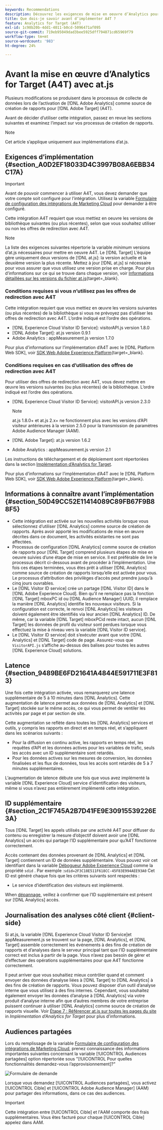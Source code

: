 ```yaml
---
keywords: Recommendations
description: Découvrez les exigences de mise en oeuvre d’Analytics pour [!DNL Target] (A4T) et les éléments à prendre en compte avant de mettre en oeuvre cette intégration.
title: Que dois-je savoir avant d’implémenter A4T ?
feature: Analytics for Target (A4T)
exl-id: 1c98b20b-4dd1-4011-b0cd-5096471af095
source-git-commit: 719eb95049dad3bee5925dff794871cd65969f79
workflow-type: tm+mt
source-wordcount: '983'
ht-degree: 24%

---
```


# Avant la mise en œuvre dʼAnalytics for Target (A4T) avec at.js

Plusieurs modifications se produisent dans le processus de collecte de données lors de l’activation de [!DNL Adobe Analytics] comme source de création de rapports pour [!DNL Adobe Target] (A4T).

Avant de décider d’utiliser cette intégration, passez en revue les sections suivantes et examinez l’impact sur vos processus de création de rapports.

>[!NOTE]
>
>Cet article s’applique uniquement aux implémentations d’at.js.

## Exigences d’implémentation {#section_A0D2EF18033D4C3997B08A6EBB34C17A}

>[!IMPORTANT]
>
>Avant de pouvoir commencer à utiliser A4T, vous devez demander que votre compte soit configuré pour l’intégration. Utilisez la variable [Formulaire de configuration des intégrations de Marketing Cloud](https://www.adobe.com/go/audiences) pour demander à être configuré.

Cette intégration A4T requiert que vous mettiez en oeuvre les versions de bibliothèque suivantes (ou plus récentes), selon que vous souhaitez utiliser ou non les offres de redirection avec A4T.

>[!NOTE]
>
>La liste des exigences suivantes répertorie la variable *minimum* versions d’at.js nécessaires pour mettre en oeuvre A4T. Le [!DNL Target] L’équipe gère uniquement deux versions de [!DNL at.js]: la version actuelle et la deuxième version la plus récente. Mettez à jour [!DNL at.js] si nécessaire pour vous assurer que vous utilisez une version prise en charge. Pour plus d’informations sur ce qui se trouve dans chaque version, voir [Informations détaillées sur les versions du fichier at.js](https://developer.adobe.com/target/implement/client-side/atjs/target-atjs-versions/){target=_blank}.

### Conditions requises si vous *n*’utilisez pas les offres de redirection avec A4T

Cette intégration requiert que vous mettiez en œuvre les versions suivantes (ou plus récentes) de la bibliothèque si vous ne prévoyez pas d’utiliser les offres de redirection avec A4T. L’ordre indiqué est l’ordre des opérations.

* [!DNL Experience Cloud Visitor ID Service]: visitorAPI.js version 1.8.0
* [!DNL Adobe Target]: at.js version 0.9.1
* Adobe Analytics : appMeasurement.js version 1.7.0

Pour plus d’informations sur l’implémentation d’A4T avec le [!DNL Platform Web SDK], voir [SDK Web Adobe Experience Platform](https://developer.adobe.com/target/implement/client-side/aep-web-sdk/){target=_blank}.

### Conditions requises en cas d’utilisation des offres de redirection avec A4T

Pour utiliser des offres de redirection avec A4T, vous devez mettre en œuvre les versions suivantes (ou plus récentes) de la bibliothèque. L’ordre indiqué est l’ordre des opérations.

* [!DNL Experience Cloud Visitor ID Service]: visitorAPI.js version 2.3.0

   >[!NOTE]
   >
   >at.js 1.8.0+ et at.js 2.x+ ne fonctionnent plus avec les versions d’API visiteur antérieures à la version 2.5.0 pour la transmission de paramètres Adobe Audience Manager (AAM).

* [!DNL Adobe Target]: at.js version 1.6.2

* Adobe Analytics : appMeasurement.js version 2.1

Les instructions de téléchargement et de déploiement sont répertoriées dans la section [Implémentation d’Analytics for Target](/help/main/c-integrating-target-with-mac/a4t/a4timplementation.md).

Pour plus d’informations sur l’implémentation d’A4T avec le [!DNL Platform Web SDK], voir [SDK Web Adobe Experience Platform](https://developer.adobe.com/target/implement/client-side/aep-web-sdk/){target=_blank}.

## Informations à connaître avant l’implémentation {#section_50D49CC52E11414089C89FB67F9B88F5}

* Cette intégration est activée sur les nouvelles activités lorsque vous sélectionnez d’utiliser [!DNL Analytics] comme source de création de rapports. Après avoir apporté les modifications de mise en œuvre décrites dans ce document, les activités existantes ne sont pas affectées.
* Processus de configuration [!DNL Analytics] comme source de création de rapports pour [!DNL Target] comprend plusieurs étapes de mise en oeuvre suivies d’une étape de mise en service. Il est préférable de lire le processus décrit ci-dessous avant de procéder à l’implémentation. Une fois ces étapes terminées, vous êtes prêt à utiliser [!DNL Analytics] comme source de création de rapports lorsqu’elle est activée pour vous. Le processus d’attribution des privilèges d’accès peut prendre jusqu’à cinq jours ouvrables.
* Le [!DNL Visitor ID service] crée un partage [!DNL Visitor ID] dans le [!DNL Adobe Experience Cloud]. Bien qu’il ne remplace pas la fonction [!DNL Target] mboxPC id ou [!DNL Audience Manager] UUID, il remplace la manière [!DNL Analytics] identifie les nouveaux visiteurs. Si la configuration est correcte, le renvoi [!DNL Analytics] les visiteurs doivent également être identifiés via leur ancien [!DNL Analytics] ID. De même, car la variable [!DNL Target] mboxPCid reste intact, aucun [!DNL Target] les données de profil du visiteur sont perdues lorsque vous effectuez la mise à niveau vers la variable [!DNL Visitor ID service].
* Le [!DNL Visitor ID service] doit s’exécuter avant que votre [!DNL Analytics] et [!DNL Target] code de page. Assurez-vous que `VisitorAPI.js` s’affiche au-dessus des balises pour toutes les autres [!DNL Experience Cloud] solutions.

## Latence {#section_9489BE6FD21641A4844E591711E3F813}

Une fois cette intégration activée, vous remarquerez une latence supplémentaire de 5 à 10 minutes dans [!DNL Analytics]. Cette augmentation de latence permet aux données de [!DNL Analytics] et [!DNL Target] stockée sur le même accès, ce qui vous permet de ventiler les activités par page et par section de site.

Cette augmentation se reflète dans toutes les [!DNL Analytics] services et outils, y compris les rapports en direct et en temps réel, et s’appliquent dans les scénarios suivants :

* Pour la diffusion en continu active, les rapports en temps réel, les requêtes d’API et les données actives pour les variables de trafic, seuls les accès avec un ID supplémentaire sont retardés.
* Pour les données actives sur les mesures de conversion, les données finalisées et les flux de données, tous les accès sont retardés de 5 à 7 minutes supplémentaires.

L’augmentation de latence débute une fois que vous avez implémenté la variable [!DNL Experience Cloud] service d’identification des visiteurs, même si vous n’avez pas entièrement implémenté cette intégration.

## ID supplémentaire {#section_2C1F745A2B7D41FE9E30915539226E3A}

Tous [!DNL Target] les appels utilisés par une activité A4T pour diffuser du contenu ou enregistrer la mesure d’objectif doivent avoir une [!DNL Analytics] un accès qui partage l’ID supplémentaire pour qu’A4T fonctionne correctement.

Accès contenant des données provenant de [!DNL Analytics] et [!DNL Target] contiennent un ID de données supplémentaire. Vous pouvez voir cet identifiant dans la variable [Débogueur Adobe Experience Cloud](https://experienceleague.adobe.com/docs/debugger/using/experience-cloud-debugger.html) comme la propriété `sdid` . Par exemple :`sdid=2F3C18E511F618CC-45F83E994AEE93A0` Cet ID est généré chaque fois que les critères suivants sont respectés :

* Le service d’identification des visiteurs est implémenté.

When [dépannage](/help/main/c-integrating-target-with-mac/a4t/c-a4t-troubleshooting/a4t-troubleshooting.md), veillez à confirmer que l’ID supplémentaire est présent sur [!DNL Analytics] accès.

## Journalisation des analyses côté client {#client-side}

Si at.js, la variable [!DNL Experience Cloud Visitor ID Service]et appMeasurement.js se trouvent sur la page, [!DNL Analytics], et [!DNL Target] assemble correctement les événements à des fins de création de rapports et d’analyses dans le serveur principal tant que l’ID supplémentaire correct est inclus à partir de la page. Vous n’avez pas besoin de gérer et d’effectuer des opérations supplémentaires pour que A4T fonctionne correctement.

Il peut arriver que vous souhaitiez mieux contrôler quand et comment envoyer des données d’analyse liées à [!DNL Target] to [!DNL Analytics] à des fins de création de rapports. Vous pouvez disposer d’un outil d’analyse interne que vous utilisez à des fins internes. Cependant, vous souhaitez également envoyer les données d’analyse à [!DNL Analytics] via votre produit d’analyse interne afin que d’autres membres de votre entreprise puissent continuer à utiliser [!DNL Analytics] comme source de création de rapports visuelle. Voir [Étape 7 : Référencer at.js sur toutes les pages du site](/help/main/c-integrating-target-with-mac/a4t/a4timplementation.md#step7) in *Implémentation d’Analytics for Target* pour plus d’informations.

## Audiences partagées

Lors du remplissage de la variable [Formulaire de configuration des intégrations de Marketing Cloud](https://www.adobe.com/go/audiences), prenez connaissance des informations importantes suivantes concernant la variable [!UICONTROL Audiences partagées] option répertoriée sous &quot;[!UICONTROL Pour quelles fonctionnalités demandez-vous l’approvisionnement]?&quot;

![Formulaire de demande](/help/main/c-integrating-target-with-mac/a4t/assets/request-form.png)

Lorsque vous demandez [!UICONTROL Audiences partagées], vous activez [!UICONTROL Cible] et [!UICONTROL Adobe Audience Manager] (AAM) pour partager des informations, dans ce cas des audiences.

>[!IMPORTANT]
>
>Cette intégration entre [!UICONTROL Cible] et l&#39;AAM comporte des frais supplémentaires. Vous êtes facturé pour chaque [!UICONTROL Cible] appelez dans AAM.
